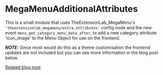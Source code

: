 # MegaMenuAdditionalAttributes

This is a small module that uses TheExtensionLab_MegaMenu's ```'theextensionlab_megamenu/extra_attributes'``` config node and the new event ```menu_get_category_menu_data_after```, to add a new category attribute 'icon_image' to the Menu Object for use on the frontend.

***NOTE:*** Since most would do this as a theme customisation the frontend updates are not included but you can see more information in the blog post below.

[Related blog post](http://blog.theextensionlab.com/extensions-customisation/2015/10/06/adding-a-custom-attribute-to-theextensionlab-mega-menu.html)

